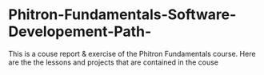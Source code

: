 # Phitron-Fundamentals-Software-Developement-Path-
This is a couse report &amp; exercise of the Phitron Fundamentals course. Here are the the lessons and projects that are contained in the couse
